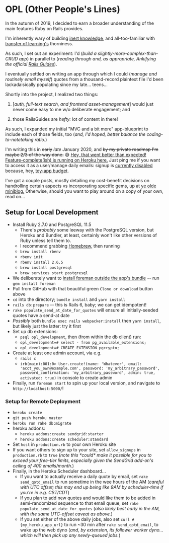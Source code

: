 # OPL (Other People's Lines)

In the autumn of 2019, I decided to earn a broader understanding of the main features Ruby on Rails provides.

I'm inherently wary of building [inert knowledge](https://en.wikipedia.org/wiki/Inert_knowledge), and all-too-familiar with [transfer of learning's](https://en.wikipedia.org/wiki/Transfer_of_learning) thorniness.

As such, I set out an experiment: I'd (_build a slightly-more-complex-than-CRUD app_) in parallel to (_reading through and, as appropriate, Ankifying the official [Rails Guides](https://guides.rubyonrails.org/)_).

I eventually settled on writing an app through which I could (_manage and routinely email myself_) quotes from a thousand-record plaintext file I'd been lackadaisically populating since my late... teens...

Shortly into the project, I realized two things:

1. \[_auth, full-text search, and frontend asset-management_\] would just never come easy to me w/o deliberate engagement; and

2. those RailsGuides are _hefty:_ lot of content in there!

As such, I expanded my initial "MVC and a bit more" app-blueprint to include each of those fields, too (_and, I'd hoped, better balance the coding-to-notetaking ratio._)

I'm writing this in ~~early~~ _late_ January 2020, and ~~by my private roadmap I'm maybe 2/3 of the way done.~~ 😅 [Hey, that went better than expected! Feature-complete(ish) is running on Heroku here.](https://itsopl.herokuapp.com/quotes) Just ping me if you want to access it as a user/manage daily emails: signup is [currently disabled](https://github.com/ypaulsussman/opl/blob/master/app/controllers/users_controller.rb#L18) because, hey, [toy-app budget](https://github.com/ypaulsussman/opl/blob/master/config/environments/production.rb#L42).

I've got a couple posts, mostly detailing my cost-benefit decisions on handrolling certain aspects vs incorporating specific gems, up at [ye olde miniblog.](https://www.suss.world/) Otherwise, should you want to play around on a copy of your own, read on...

## Setup for Local Development

- Install Ruby 2.7.0 and PostgreSQL 11.5
  - There's _probably_ some leeway with the PostgreSQL version, but Heroku and Bundler, at least, certainly won't like other versions of Ruby unless tell them to.
  - I recommend grabbing [Homebrew,](https://docs.brew.sh/Installation) then running
  - `brew install rbenv`
  - `rbenv init`
  - `rbenv install 2.6.5`
  - `brew install postgresql`
  - `brew services start postgresql`
- We deliberately want to [install foreman outside the app's bundle](https://github.com/ddollar/foreman/wiki/Don't-Bundle-Foreman) -- run `gem install foreman`
- Pull from GitHub with that beautiful green `Clone or download` button above
- `cd` into the directory; `bundle install` and `yarn install`
- `rails db:prepare` -- this is Rails 6, baby; we can get idempotent!
- `rake populate_send_at_date_for_quotes` will ensure all initially-seeded quotes have a send-at date
- _Possibly_ both `bundle exec rails webpacker:install` then `yarn install`, but likely just the latter: try it first
- Set up db extensions:
  - `psql opl_development`, then (from within the db client) run:
  - `opl_development=# select - from pg_available_extensions;`
  - `opl_development=# CREATE EXTENSION pgcrypto;`
- Create at least one admin account, via e.g.
  - `rails c`
  - `irb(main):001:0> User.create!(name: 'Whatever', email: 'acct_you_own@example.com', password: 'my_arbitrary_password', password_confirmation: 'my_arbitrary_password', admin: true, activated: true)` in console to create admin
- Finally, run `foreman start` to spin up your local version, and navigate to `http://localhost:5000/`!

### Setup for Remote Deployment

- `heroku create`
- `git push heroku master`
- `heroku run rake db:migrate`
- heroku addons:
  - `heroku addons:create sendgrid:starter`
  - `heroku addons:create scheduler:standard`
- Set `host` in `production.rb` to your own Heroku site
- If you want others to sign up to your site, set `allow_signups` in `production.rb` to `true` (_note this \*could\* make it possible for you to exceed your free-tier limits, especially given the SendGrid add-on's ceiling of 400 emails/month._)
- Finally, in the Heroku Scheduler dashboard...
  - If you want to actually receive a daily quote by email, set `rake send_qotd_email` to run sometime in the wee hours of the AM (_careful with UTC offset; this may end up being like 9AM by scheduler-time if you're in e.g. CST/CDT_)
  - If you plan to add new quotes and would like them to be added in semi-randomized sequence to that email queue, set `rake populate_send_at_date_for_quotes` (_also likely best early in the AM, with the same UTC-offset caveat as above._)
  - If you set either of the above daily jobs, also set `curl #{my_heroku_app_url}` to run ~30 min after `rake send_qotd_email`, to wake up the web dyno (_and, by extension, its follower worker dyno... which will then pick up any newly-queued jobs._)
